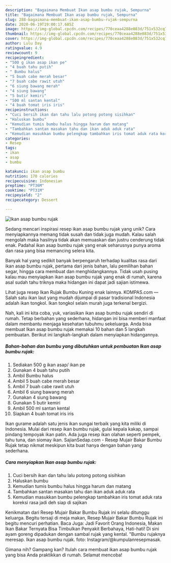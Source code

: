 ```yaml
---
description: "Bagaimana Membuat Ikan asap bumbu rujak, Sempurna"
title: "Bagaimana Membuat Ikan asap bumbu rujak, Sempurna"
slug: 288-bagaimana-membuat-ikan-asap-bumbu-rujak-sempurna
date: 2020-06-19T19:00:17.685Z
image: https://img-global.cpcdn.com/recipes/770ceaa4288e083d/751x532cq70/ikan-asap-bumbu-rujak-foto-resep-utama.jpg
thumbnail: https://img-global.cpcdn.com/recipes/770ceaa4288e083d/751x532cq70/ikan-asap-bumbu-rujak-foto-resep-utama.jpg
cover: https://img-global.cpcdn.com/recipes/770ceaa4288e083d/751x532cq70/ikan-asap-bumbu-rujak-foto-resep-utama.jpg
author: Lulu Day
ratingvalue: 4.9
reviewcount: 9
recipeingredient:
- "500 g ikan asap ikan pe"
- "4 buah tahu putih"
- " Bumbu halus"
- "5 buah cabe merah besar"
- "7 buah cabe rawit utuh"
- "6 siung bawang merah"
- "4 siung bawang"
- "5 butir kemiri"
- "500 ml santan kental"
- "4 buah tomat iris iris"
recipeinstructions:
- "Cuci bersih ikan dan tahu lalu potong potong sisihkan"
- "Haluskan bumbu"
- "Kemudian tumis bumbu halus hingga harum dan matang"
- "Tambahkan santan masakan tahu dan ikan aduk aduk rata"
- "Kemudian masukkan bumbu pelengkap tambahkan iris tomat aduk rata koreksi rasa jadi deh siap di sajikan"
categories:
- Resep
tags:
- ikan
- asap
- bumbu

katakunci: ikan asap bumbu 
nutrition: 170 calories
recipecuisine: Indonesian
preptime: "PT36M"
cooktime: "PT31M"
recipeyield: "2"
recipecategory: Dessert

---
```



![Ikan asap bumbu rujak](https://img-global.cpcdn.com/recipes/770ceaa4288e083d/751x532cq70/ikan-asap-bumbu-rujak-foto-resep-utama.jpg)

Sedang mencari inspirasi resep ikan asap bumbu rujak yang unik? Cara menyiapkannya memang tidak susah dan tidak juga mudah. Kalau salah mengolah maka hasilnya tidak akan memuaskan dan justru cenderung tidak enak. Padahal ikan asap bumbu rujak yang enak seharusnya punya aroma dan rasa yang bisa memancing selera kita.

Banyak hal yang sedikit banyak berpengaruh terhadap kualitas rasa dari ikan asap bumbu rujak, pertama dari jenis bahan, lalu pemilihan bahan segar, hingga cara membuat dan menghidangkannya. Tidak usah pusing kalau mau menyiapkan ikan asap bumbu rujak yang enak di rumah, karena asal sudah tahu triknya maka hidangan ini dapat jadi sajian istimewa.

Lihat juga resep Ikan Rujak Bumbu Kuning enak lainnya. KOMPAS.com — Salah satu ikan laut yang mudah dijumpai di pasar tradisional Indonesia adalah ikan tongkol. Ikan tongkol selain murah juga terkenal bergizi.


Nah, kali ini kita coba, yuk, variasikan ikan asap bumbu rujak sendiri di rumah. Tetap berbahan yang sederhana, hidangan ini bisa memberi manfaat dalam membantu menjaga kesehatan tubuhmu sekeluarga. Anda bisa membuat Ikan asap bumbu rujak memakai 10 bahan dan 5 langkah pembuatan. Berikut ini langkah-langkah dalam menyiapkan hidangannya.

<!--inarticleads1-->

##### Bahan-bahan dan bumbu yang dibutuhkan untuk pembuatan Ikan asap bumbu rujak:

1. Sediakan 500 g ikan asap/ ikan pe
1. Gunakan 4 buah tahu putih
1. Ambil  Bumbu halus
1. Ambil 5 buah cabe merah besar
1. Ambil 7 buah cabe rawit utuh
1. Ambil 6 siung bawang merah
1. Gunakan 4 siung bawang
1. Gunakan 5 butir kemiri
1. Ambil 500 ml santan kental
1. Siapkan 4 buah tomat iris iris


Ikan gurame adalah satu jenis ikan sungai terbaik yang kita miliki di Indonesia. Mulai dari resep ikan bumbu rujak, gulai kepala kakap, sampai pindang tempoyak ikan patin. Ada juga resep ikan olahan seperti pempek, tahu tuna, dan siomay ikan. SajianSedap.com - Resep Mujair Bakar Bumbu Rujak tetap nikmat meskipun kita buat hanya dengan bahan yang sederhana. 

<!--inarticleads2-->

##### Cara menyiapkan Ikan asap bumbu rujak:

1. Cuci bersih ikan dan tahu lalu potong potong sisihkan
1. Haluskan bumbu
1. Kemudian tumis bumbu halus hingga harum dan matang
1. Tambahkan santan masakan tahu dan ikan aduk aduk rata
1. Kemudian masukkan bumbu pelengkap tambahkan iris tomat aduk rata koreksi rasa jadi deh siap di sajikan


Kenikmatan dari Resep Mujair Bakar Bumbu Rujak ini selalu ditunggu keluarga. Begitu tersaji di meja makan, Resep Mujair Bakar Bumbu Rujak ini begitu mencuri perhatian. Baca Juga: Jadi Favorit Orang Indonesia, Makan Ikan Bakar Ternyata Bisa Timbulkan Penyakit Berbahaya, Hati-hati! Di sini ayam goreng dipadukan dengan sambal rujak yang kental. &#34;Bumbu rujaknya meresap. Ikan asap bumbu rujak. foto: Instagram/@kumpulanresepmasak. 

Gimana nih? Gampang kan? Itulah cara membuat ikan asap bumbu rujak yang bisa Anda praktikkan di rumah. Selamat mencoba!
